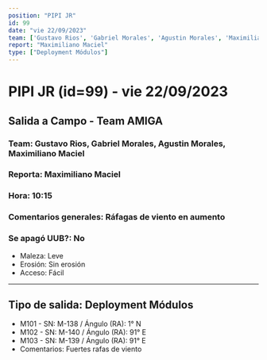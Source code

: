 ```yaml
---
position: "PIPI JR"
id: 99
date: "vie 22/09/2023"
team: ['Gustavo Rios', 'Gabriel Morales', 'Agustin Morales', 'Maximiliano Maciel']
report: "Maximiliano Maciel"
type: ["Deployment Módulos"]
---
```


# PIPI JR (id=99) - vie 22/09/2023
## Salida a Campo - Team AMIGA
### Team: Gustavo Rios, Gabriel Morales, Agustin Morales, Maximiliano Maciel
### Reporta: Maximiliano Maciel
### Hora: 10:15
### Comentarios generales: Ráfagas de viento en aumento 
### Se apagó UUB?: No 
- Maleza: Leve
- Erosión: Sin erosión
- Acceso: Fácil
---------
## Tipo de salida: Deployment Módulos
   - M101 - SN: M-138 / Ángulo (RA): 1° N 
   - M102 - SN: M-140 / Ángulo (RA): 91° E
   - M103 - SN: M-139 / Ángulo (RA): 91° E
   - Comentarios: Fuertes rafas de viento 
